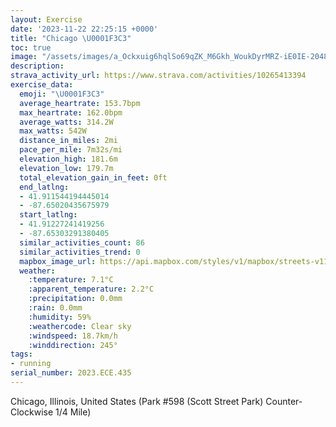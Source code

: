 ```yaml
---
layout: Exercise
date: '2023-11-22 22:25:15 +0000'
title: "Chicago \U0001F3C3"
toc: true
image: "/assets/images/a_Ockxuig6hqlSo69qZK_M6Gkh_WoukDyrMRZ-iE0IE-2048x1536.jpg.jpeg"
description:
strava_activity_url: https://www.strava.com/activities/10265413394
exercise_data:
  emoji: "\U0001F3C3"
  average_heartrate: 153.7bpm
  max_heartrate: 162.0bpm
  average_watts: 314.2W
  max_watts: 542W
  distance_in_miles: 2mi
  pace_per_mile: 7m32s/mi
  elevation_high: 181.6m
  elevation_low: 179.7m
  total_elevation_gain_in_feet: 0ft
  end_latlng:
  - 41.911544194445014
  - -87.65020435675979
  start_latlng:
  - 41.91227241419256
  - -87.65303291380405
  similar_activities_count: 86
  similar_activities_trend: 0
  mapbox_image_url: https://api.mapbox.com/styles/v1/mapbox/streets-v11/static/path-5+787af2-1.0(k%7Bx~Fdl~uOCiAEm%40KMGMBKPWJWh%40i%40x%40mAPmAHoBD%5B%40y%40BEFAT%40%3F%7D%40KoQKwC%3FYHiABGRIf%40c%40HCr%40BNDFj%40A~ACl%40BdADRN%5Cv%40Nb%40AXERGRSFMB%5DAaAEiBCQMSQMMCSCo%40Da%40JKHMRG%5EBbD%40PHTLPVJT%3Fv%40GTEPKLUBOAsCCk%40GUUSUI%5D%3Fm%40FKBQHQTIX%3FZBl%40%3FvABXN%5CLLRBjAETEXSHS%40SAuBE%7B%40M_%40MMUIS%3FkAFSLITGZBtBB~%40BPJNRNT%40hAGZMLMFM%40YEmDM_%40QSKGg%40CkAB%5BGQI%5BBsA%40KBMNOBGDPtFCdABj%40ApA%40hGD%7CAC%60%40C%60C),pin-s-s+e5b22e(-87.65139,41.91174),pin-s-f+89ae00(-87.64855000000009,41.91104)/auto/800x800?access_token=pk.eyJ1Ijoiam9zaGJlY2ttYW4iLCJhIjoiY205eWR2aDd1MWZ6djJrbXc4a3M0bWZleiJ9.XiG9OWkNcZk2QzjJbxLB4A
  weather:
    :temperature: 7.1°C
    :apparent_temperature: 2.2°C
    :precipitation: 0.0mm
    :rain: 0.0mm
    :humidity: 59%
    :weathercode: Clear sky
    :windspeed: 18.7km/h
    :winddirection: 245°
tags:
- running
serial_number: 2023.ECE.435
---
```

Chicago, Illinois, United States (Park #598 (Scott Street Park) Counter-Clockwise 1/4 Mile)
